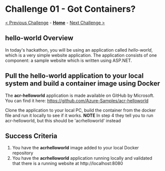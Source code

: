 # Challenge 01 - Got Containers?

[< Previous Challenge](./Challenge-00.md) - **[Home](../README.md)** - [Next Challenge >](./Challenge-02.md)

## hello-world Overview

In today's hackathon, you will be using an application called _hello-world_, which is a very simple website application. The application consists of one component: a sample website which is written using ASP.NET.

## Pull the hello-world application to your local system and build a container image using Docker

The **acr-helloworld** application is made available on GitHub by Microsoft. You can find it here: https://github.com/Azure-Samples/acr-helloworld

Clone the application to your local PC, build the container from the docker file and run it locally to see if it works. **NOTE** In step 4 they tell you to run acr-helloworld, but this should be 'acrhelloworld' instead

## Success Criteria

1. You have the **acrhelloworld** image added to your local Docker repository
2. You have the **acrhelloworld** application running locally and validated that there is a running website at http://localhost:8080